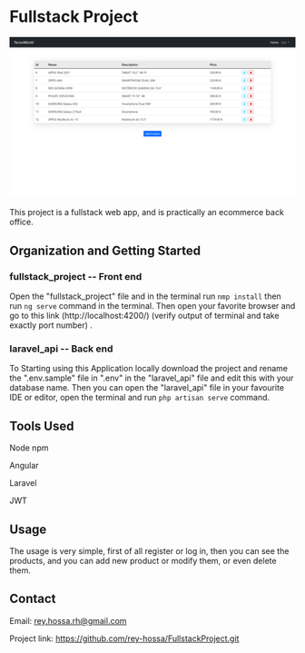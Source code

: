 # Fullstack Project

![Alt text](image.png "image")

This project is a fullstack web app, and is practically an ecommerce back office.

## Organization and Getting Started

### fullstack_project -- Front end
Open the "fullstack_project" file and in the terminal run `nmp install` then run `ng serve` command in the terminal. Then open your favorite browser and go to this link (http://localhost:4200/) (verify output of terminal and take exactly port number) . 


### laravel_api -- Back end

To Starting using this Application locally download the project and rename the ".env.sample" file in ".env" in the "laravel_api" file and edit this with your database name. Then you can open the "laravel_api" file in your favourite IDE or editor, open the terminal and run `php artisan serve` command.

## Tools Used

Node npm

Angular

Laravel

JWT


## Usage

The usage is very simple, first of all register or log in, then you can see the products, and you can add new product or modify them, or even delete them.

## Contact
Email: rey.hossa.rh@gmail.com

Project link: https://github.com/rey-hossa/FullstackProject.git
